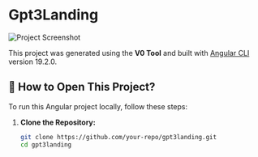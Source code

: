 # Gpt3Landing

![Project Screenshot](./app/assets/cap.png)

This project was generated using the **V0 Tool** and built with [Angular CLI](https://github.com/angular/angular-cli) version 19.2.0.

## 📌 How to Open This Project?

To run this Angular project locally, follow these steps:

1. **Clone the Repository:**
   ```bash
   git clone https://github.com/your-repo/gpt3landing.git
   cd gpt3landing
